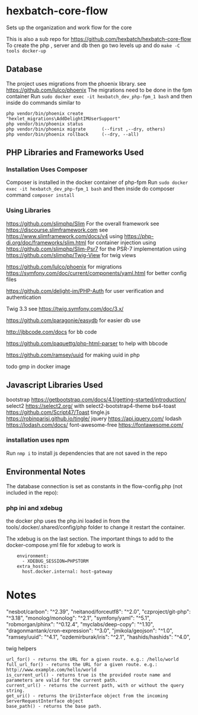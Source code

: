 # hexbatch-core-flow
Sets up the organization and work flow for the core

This is also a sub repo for https://github.com/hexbatch/hexbatch-core-flow
To create the php , server and db then go two levels up and do 
`make -C tools docker-up`

## Database 

The project uses migrations from the phoenix library. see https://github.com/lulco/phoenix
The migrations need to be done in the fpm container
Run `sudo docker exec -it hexbatch_dev_php-fpm_1 bash` and then inside do commands similar to

    php vendor/bin/phoenix create "hexlet_migrations\AddDelightIMUserSupport"
    php vendor/bin/phoenix status
    php vendor/bin/phoenix migrate      (--first ,--dry, others)
    php vendor/bin/phoenix rollback     (--dry, --all)

## PHP Libraries and Frameworks Used

### Installation Uses Composer
Composer is installed in the docker container of php-fpm
Run `sudo docker exec -it hexbatch_dev_php-fpm_1 bash` and then inside do composer command `composer install`

### Using Libraries 

https://github.com/slimphp/Slim For the overall framework
see https://discourse.slimframework.com
see https://www.slimframework.com/docs/v4
    using https://php-di.org/doc/frameworks/slim.html for container injection
    using https://github.com/slimphp/Slim-Psr7 for the PSR-7 implementation 
    using https://github.com/slimphp/Twig-View for twig views

https://github.com/lulco/phoenix for migrations
    https://symfony.com/doc/current/components/yaml.html for better config files

https://github.com/delight-im/PHP-Auth for user verification and authentication 

Twig 3.3 see https://twig.symfony.com/doc/3.x/


https://github.com/paragonie/easydb for easier db use

http://jbbcode.com/docs for bb code

https://github.com/paquettg/php-html-parser to help with bbcode

https://github.com/ramsey/uuid for making uuid in php

todo gmp in docker image


## Javascript Libraries Used

bootstrap https://getbootstrap.com/docs/4.1/getting-started/introduction/
select2  https://select2.org/
    with select2-bootstrap4-theme
bs4-toast https://github.com/Script47/Toast
tingle.js https://robinparisi.github.io/tingle/
jquery https://api.jquery.com/
lodash https://lodash.com/docs/
font-awesome-free  https://fontawesome.com/

### installation uses npm
 Run `nmp i` to install js dependencies that are not saved in the repo
 

## Environmental Notes

The database connection is set as constants in the flow-config.php (not included in the repo):


### php ini and xdebug    
the docker php uses the php.ini loaded in from the tools/.docker/.shared/config/php folder to change it
restart the container. 

The xdebug is on the last section.
The important things to add to the docker-compose.yml file for xdebug to work is
       
        environment:
          - XDEBUG_SESSION=PHPSTORM
        extra_hosts:
          host.docker.internal: host-gateway


# Notes

"nesbot/carbon": "^2.39",
"neitanod/forceutf8": "^2.0",
"czproject/git-php": "^3.18",
"monolog/monolog": "^2.1",
"symfony/yaml": "^5.1",
"robmorgan/phinx": "^0.12.4",
"myclabs/deep-copy": "^1.10",
"dragonmantank/cron-expression": "^3.0",
"jmikola/geojson": "^1.0",
"ramsey/uuid": "^4.1",
"ozdemirburak/iris": "^2.1",
"hashids/hashids": "^4.0",

twig helpers

    url_for() - returns the URL for a given route. e.g.: /hello/world
    full_url_for() - returns the URL for a given route. e.g.: http://www.example.com/hello/world
    is_current_url() - returns true is the provided route name and parameters are valid for the current path.
    current_url() - returns the current path, with or without the query string.
    get_uri() - returns the UriInterface object from the incoming ServerRequestInterface object
    base_path() - returns the base path.
